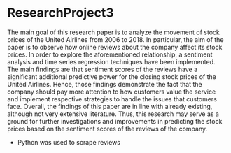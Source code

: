# ResearchProject3

The main goal of this research paper is to analyze the movement of stock prices of the United
Airlines from 2006 to 2018. In particular, the aim of the paper is to observe how online reviews
about the company affect its stock prices. In order to explore the aforementioned relationship, a
sentiment analysis and time series regression techniques have been implemented. The main
findings are that sentiment scores of the reviews have a significant additional predictive power
for the closing stock prices of the United Airlines. Hence, those findings demonstrate the fact
that the company should pay more attention to how customers value the service and implement
respective strategies to handle the issues that customers face. Overall, the findings of this paper
are in line with already existing, although not very extensive literature. Thus, this research may
serve as a ground for further investigations and improvements in predicting the stock prices
based on the sentiment scores of the reviews of the company.

* Python was used to scrape reviews
